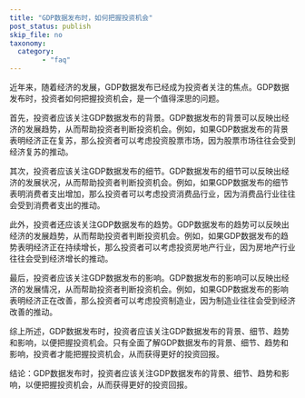 ```yaml
---
title: "GDP数据发布时，如何把握投资机会"
post_status: publish
skip_file: no
taxonomy:
  category:
        - "faq"
---
```


近年来，随着经济的发展，GDP数据发布已经成为投资者关注的焦点。GDP数据发布时，投资者如何把握投资机会，是一个值得深思的问题。

首先，投资者应该关注GDP数据发布的背景。GDP数据发布的背景可以反映出经济的发展趋势，从而帮助投资者判断投资机会。例如，如果GDP数据发布的背景表明经济正在复苏，那么投资者可以考虑投资股票市场，因为股票市场往往会受到经济复苏的推动。

其次，投资者应该关注GDP数据发布的细节。GDP数据发布的细节可以反映出经济的发展状况，从而帮助投资者判断投资机会。例如，如果GDP数据发布的细节表明消费者支出增加，那么投资者可以考虑投资消费品行业，因为消费品行业往往会受到消费者支出的推动。

此外，投资者还应该关注GDP数据发布的趋势。GDP数据发布的趋势可以反映出经济的发展趋势，从而帮助投资者判断投资机会。例如，如果GDP数据发布的趋势表明经济正在持续增长，那么投资者可以考虑投资房地产行业，因为房地产行业往往会受到经济增长的推动。

最后，投资者应该关注GDP数据发布的影响。GDP数据发布的影响可以反映出经济的发展情况，从而帮助投资者判断投资机会。例如，如果GDP数据发布的影响表明经济正在改善，那么投资者可以考虑投资制造业，因为制造业往往会受到经济改善的推动。

综上所述，GDP数据发布时，投资者应该关注GDP数据发布的背景、细节、趋势和影响，以便把握投资机会。只有全面了解GDP数据发布的背景、细节、趋势和影响，投资者才能把握投资机会，从而获得更好的投资回报。

结论：GDP数据发布时，投资者应该关注GDP数据发布的背景、细节、趋势和影响，以便把握投资机会，从而获得更好的投资回报。
